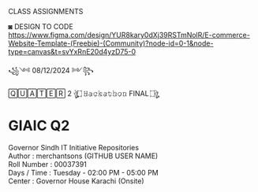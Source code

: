 CLASS ASSIGNMENTS <br>

◙ DESIGN TO CODE<br>
  https://www.figma.com/design/YUR8kary0dXj39RSTmNolR/E-commerce-Website-Template-(Freebie)-(Community)?node-id=0-1&node-type=canvas&t=svYxRnE20d4yzD75-0<br>

꧁༺ 08/12/2024 ༻꧂ 

🅀🅄🄰🅃🄴🅁 2 ঔৣ۝ 𝙷̷𝚊̷𝚌̷𝚔̷𝚊̷𝚝̷𝚑̷𝚘̷𝚗̷ FINAL ۝ঔৣ <br>

# GIAIC Q2
Governor Sindh IT Initiative Repositories<br>
Author       : merchantsons (GITHUB USER NAME)<br>
Roll Number  : 00037391 <br>
Days / Time  : Tuesday - 02:00 PM - 05:00 PM<br>
Center       : Governor House Karachi (Onsite)<br>